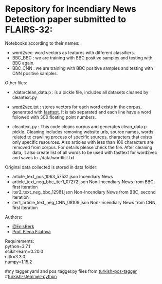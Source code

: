 
# Repository for Incendiary News Detection paper submitted to FLAIRS-32:


Notebooks according to their names:  
* word2vec: word vectors as features with different classifiers.  
* BBC_BBC : we are training with BBC positive samples and testing with BBC again.  
* BBC_CNN : we are training with BBC positive samples and testing with CNN positive samples.  


Other files:

* ./data/clean_data.p : is a pickle file, includes all datasets cleaned by cleantext.py

* [word2vec.txt](https://storage.googleapis.com/deep_learning_enis/Incendiary_news/word2vec.txt) : stores vectors for each word exists in the corpus, generated with [fasttext](https://github.com/facebookresearch/fastText). It is tab separated and each line have a word followed with 300 floating point numbers. 

* cleantext.py : This code cleans corpus and generates clean_data.p pickle. Cleaning includes removing website urls, source names, words related to crawling process of specific sources, characters that exists only specific resources. Also articles with less than 100 characters are removed from corpus. For details please check the file. 
After cleaning data, it also create list of all words to be used with fasttext for word2vec and saves to ./data/wordlist.txt

Original data collected is stored in data folder:
* article_text_pos_1063_57531.json        Incendiary News
* article_text_neg_bbc_iter1_07272.json   Non-Incendiary News from BBC, first iteration
* iter2_text_neg_bbc_12981.json           Non-Incendiary News from BBC, second iteration
* iter1_article_text_neg_CNN_08109.json   Non-Incendiary News from CNN, first iteration

Authors:
* [@EnisBerk](https://github.com/EnisBerk)
* [Prof. Elena Filatova](https://ef2020.commons.gc.cuny.edu/)


Requirements:  
python=3.7.1  
scikit-learn=0.20.0  
nltk=3.3.0  
numpy=1.15.2  

#my_tagger.yaml and pos_tagger.py files from [turkish-pos-tagger](https://github.com/onuryilmaz/turkish-pos-tagger/tree/a889bc2e633561f5050035cd1ffaf91b3ef38fe5)  
#[turkish-stemmer-python](https://github.com/otuncelli/turkish-stemmer-python/tree/1f60006c023152e46e5704065cdc51e68d63240a)


	
